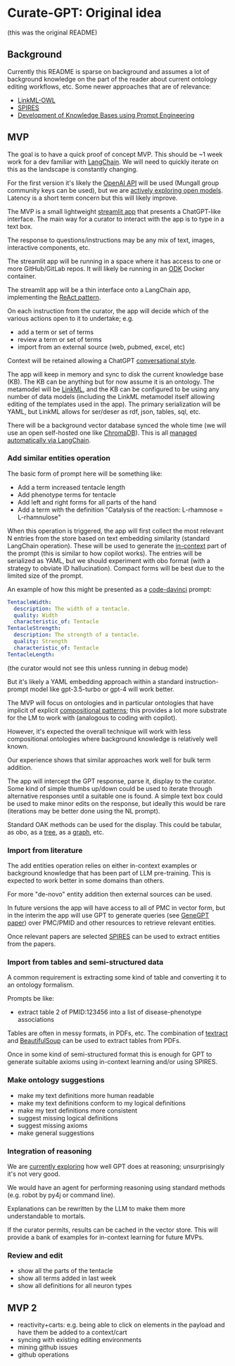 # Curate-GPT: Original idea

(this was the original README)

## Background

Currently this README is sparse on background and assumes a lot of background knowledge on
the part of the reader about current ontology editing workflows, etc. Some newer approaches
that are of relevance:

- [LinkML-OWL](https://github.com/linkml/linkml-owl/)
- [SPIRES](https://arxiv.org/abs/2304.02711)
- [Development of Knowledge Bases using Prompt Engineering](https://bit.ly/copilot-curation)

## MVP

The goal is to have a quick proof of concept MVP. This should be ~1 week work for a dev familiar with
[LangChain](https://github.com/hwchase17/langchain). We will need to quickly iterate on this as the landscape is constantly changing.

For the first version it's likely the [OpenAI API](https://python.langchain.com/en/latest/modules/models/llms/integrations/openai.html) will be used (Mungall group community keys can be used),
but we are [actively exploring open models](https://github.com/monarch-initiative/ontogpt/issues/70). Latency is a short term concern but this will likely improve.

The MVP is a small lightweight [streamlit app](https://streamlit.io/) that presents a ChatGPT-like interface. The main
way for a curator to interact with the app is to type in a text box.

The response to questions/instructions may be any mix of text, images, interactive components, etc.

The streamlit app will be running in a space where it has access to one or more GitHub/GitLab repos.
It will likely be running in an [ODK](https://github.com/INCATools/ontology-development-kit/) Docker container.

The streamlit app will be a thin interface onto a LangChain app, implementing the
[ReAct pattern](https://python.langchain.com/en/latest/modules/agents/agents/examples/react.html).

On each instruction from the curator, the app will decide which of the various actions open to it to undertake;
e.g.

 - add a term or set of terms
 - review a term or set of terms
 - import from an external source (web, pubmed, excel, etc)

Context will be retained allowing a ChatGPT [conversational style](https://python.langchain.com/en/latest/use_cases/chatbots.html).

The app will keep in memory and sync to disk the current knowledge base (KB). The KB can be anything but
for now assume it is an ontology. The metamodel will be [LinkML](https://linkml.io), and the KB can be configured to be using
any number of data models (including the LinkML metamodel itself allowing editing of the templates used in the app).
The primary serialization will be YAML, but LinkML allows for ser/deser as rdf, json, tables, sql, etc.

There will be a background vector database synced the whole time (we will use an open self-hosted one like
[ChromaDB](https://github.com/chroma-core/chroma)). This is all
[managed automatically via LangChain](https://python.langchain.com/en/latest/reference/modules/vectorstores.html).

### Add similar entities operation

The basic form of prompt here will be something like:

- Add a term increased tentacle length
- Add phenotype terms for tentacle
- Add left and right forms for all parts of the hand
- Add a term with the definition "Catalysis of the reaction: L-rhamnose = L-rhamnulose"

When this operation is triggered, the app will first collect the most relevant N entries from the store based
on text embedding similarity (standard LangChain operation). These will be used to generate the [in-context](https://python.langchain.com/en/latest/modules/prompts/prompt_templates/examples/few_shot_examples.html) part
of the prompt (this is similar to how copilot works). The entries will be serialized as YAML, but we should
experiment with obo format (with a strategy to obviate ID hallucination). Compact forms will be best due to
the limited size of the prompt.

An example of how this might be presented as a [code-davinci](https://help.openai.com/en/articles/6195637-getting-started-with-codex) prompt:

```yaml
TentacleWidth:
  description: The width of a tentacle.
  quality: Width
  characteristic_of: Tentacle
TentacleStrength:
  description: The strength of a tentacle.
  quality: Strength
  characteristic_of: Tentacle
TentacleLength:
```

(the curator would not see this unless running in debug mode)

But it's likely a YAML embedding approach within a standard instruction-prompt model like gpt-3.5-turbo or gpt-4
will work better.

The MVP will focus on ontologies and in particular ontologies that have implicit of explicit 
[compositional patterns](https://jbiomedsem.biomedcentral.com/articles/10.1186/s13326-017-0126-0); 
this provides a lot more substrate for the LM to work with (analogous to coding with copilot).

However, it's expected the overall technique will work with less compositional ontologies where background
knowledge is relatively well known.

Our experience shows that similar approaches work well for bulk term addition.

The app will intercept the GPT response, parse it, display to the curator. Some kind of simple thumbs up/down
could be used to iterate through alternative responses until a suitable one is found. A simple text box
could be used to make minor edits on the response, but ideally this would be rare (iterations may be better done
using the NL prompt).

Standard OAK methods can be used for the display. This could be tabular, as obo, as a
[tree](https://incatools.github.io/ontology-access-kit/cli.html#runoak-tree),
as a [graph](https://github.com/INCATools/obographviz), etc.

### Import from literature

The add entities operation relies on either in-context examples or background knowledge that has been part
of LLM pre-training. This is expected to work better in some domains than others.

For more "de-novo" entity addition then external sources can be used.

In future versions the app will have access to all of PMC in vector form, but in the interim the app
will use GPT to generate queries (see [GeneGPT paper](https://arxiv.org/abs/2304.09667)) over PMC/PMID and other resources to retrieve relevant
entities.

Once relevant papers are selected [SPIRES](https://arxiv.org/abs/2304.02711) can be used to extract entities from the papers.

### Import from tables and semi-structured data

A common requirement is extracting some kind of table and converting it to an ontology formalism.

Prompts be like:

- extract table 2 of PMID:123456 into a list of disease-phenotype associations

Tables are often in messy formats, in PDFs, etc. The combination of [textract](https://textract.readthedocs.io/)
and [BeautifulSoup](https://www.crummy.com/software/BeautifulSoup/bs4/doc/) can be used to extract tables from PDFs.

Once in some kind of semi-structured format this is enough for GPT to generate suitable axioms using
in-context learning and/or using SPIRES.

### Make ontology suggestions

- make my text definitions more human readable
- make my text definitions conform to my logical definitions
- make my text definitions more consistent
- suggest missing logical definitions
- suggest missing axioms
- make general suggestions

### Integration of reasoning

We are [currently exploring](https://github.com/cmungall/gpt-reasoning-manuscript) how well GPT does at reasoning;
unsurprisingly it's not very good.

We would have an agent for performing reasoning using standard methods (e.g. robot by py4j or command line).

Explanations can be rewritten by the LLM to make them more understandable to mortals.

If the curator permits, results can be cached in the vector store. This will provide a bank of examples for
in-context learning for future MVPs.

### Review and edit

- show all the parts of the tentacle
- show all terms added in last week
- show all definitions for all neuron types

## MVP 2

- reactivity+carts: e.g. being able to click on elements in the payload and have them be added to a context/cart
- syncing with existing editing environments
- mining github issues
- github operations


